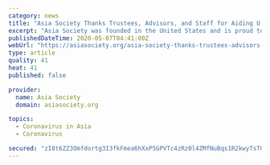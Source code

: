 ```yaml
---
category: news
title: "Asia Society Thanks Trustees, Advisors, and Staff for Aiding U.S. Fight Against COVID-19"
excerpt: "Asia Society was founded in the United States and is proud to stand with and help Americans in this moment of crisis,” said President and CEO Josette Sheeran . “We were launched 64 years ago, in the ashes of World War II,"
publishedDateTime: 2020-05-07T04:41:00Z
webUrl: "https://asiasociety.org/asia-society-thanks-trustees-advisors-and-staff-aiding-us-fight-against-covid-19"
type: article
quality: 41
heat: 41
published: false

provider:
  name: Asia Society
  domain: asiasociety.org

topics:
  - Coronavirus in Asia
  - Coronavirus

secured: "zI8t6ZZ3Omfdortg3I3fkFmea6hXxP5GPVTc4zRz0l4ZMfNuBqs1R2kwyTsTGQRSbzWdl2W8/DKpMrI0VZwqbz5Jdr3IuM3L1mA69OF8hMyBK8YRO6ki2sFizIH7Iu+45SLutv9ug+zfICy5HpBsVZRJuK6ea2hesLphjgai7dzQXv3pPXJbc2m9+wvRg9TTTB5CSZ1G44AkEO6WAZv3q5ZPMJ+bVzcQhbmPIw22ghZuCsDWEq8RfV50evy3JWto2JwZ8Ha2wPwJrAOjDZFfjgwywt/YOw8zZzaTU30zh7o6Isauly9LIQvgcE4+bjZk;1O4pAIw/KTRR+KVSvyAjoQ=="
---
```


